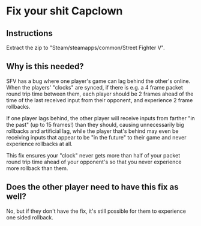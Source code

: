 # Fix your shit Capclown

## Instructions
Extract the zip to "Steam/steamapps/common/Street Fighter V".

## Why is this needed?
SFV has a bug where one player's game can lag behind the other's online.
When the players' "clocks" are synced, if there is e.g. a 4 frame packet round
trip time between them, each player should be 2 frames ahead of the time of the
last received input from their opponent, and experience 2 frame rollbacks.

If one player lags behind, the other player will receive inputs from farther "in
the past" (up to 15 frames!) than they should, causing unnecessarily big
rollbacks and artificial lag, while the player that's behind may even be
receiving inputs that appear to be "in the future" to their game and never
experience rollbacks at all.

This fix ensures your "clock" never gets more than half of your packet round trip
time ahead of your opponent's so that you never experience more rollback than
them.

## Does the other player need to have this fix as well?
No, but if they don't have the fix, it's still possible for them to experience
one sided rollback.
